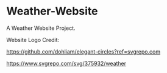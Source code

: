 # Weather-Website

A Weather Website Project.

Website Logo Credit:

https://github.com/dohliam/elegant-circles?ref=svgrepo.com

https://www.svgrepo.com/svg/375932/weather
